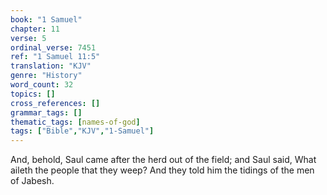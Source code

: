 ```yaml
---
book: "1 Samuel"
chapter: 11
verse: 5
ordinal_verse: 7451
ref: "1 Samuel 11:5"
translation: "KJV"
genre: "History"
word_count: 32
topics: []
cross_references: []
grammar_tags: []
thematic_tags: [names-of-god]
tags: ["Bible","KJV","1-Samuel"]
---
```

And, behold, Saul came after the herd out of the field; and Saul said, What aileth the people that they weep? And they told him the tidings of the men of Jabesh.

